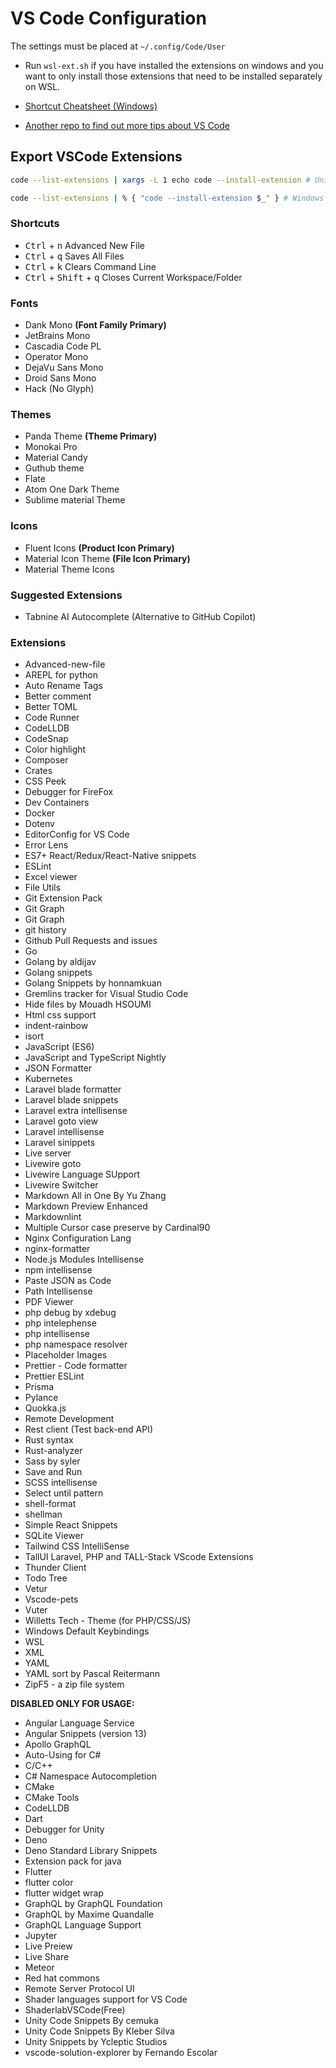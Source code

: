 # VS Code Configuration

The settings must be placed at `~/.config/Code/User`

- Run `wsl-ext.sh` if you have installed the extensions on windows and you want to only install those extensions that need to be installed separately on WSL.

- [Shortcut Cheatsheet (Windows)](https://code.visualstudio.com/shortcuts/keyboard-shortcuts-windows.pdf)
- [Another repo to find out more tips about VS Code](https://github.com/cavo789/vscode_tips)

## Export VSCode Extensions

```bash
code --list-extensions | xargs -L 1 echo code --install-extension # Unix

code --list-extensions | % { "code --install-extension $_" } # Windows PowerShell
```

### Shortcuts

- <kbd>Ctrl</kbd> + <kbd>n</kbd> Advanced New File
- <kbd>Ctrl</kbd> + <kbd>q</kbd> Saves All Files
- <kbd>Ctrl</kbd> + <kbd>k</kbd> Clears Command Line
- <kbd>Ctrl</kbd> + <kbd>Shift</kbd> + <kbd>q</kbd> Closes Current Workspace/Folder

### Fonts

- Dank Mono **(Font Family Primary)**
- JetBrains Mono
- Cascadia Code PL
- Operator Mono
- DejaVu Sans Mono
- Droid Sans Mono
- Hack (No Glyph)

### Themes

- Panda Theme **(Theme Primary)**
- Monokai Pro
- Material Candy
- Guthub theme
- Flate
- Atom One Dark Theme
- Sublime material Theme

### Icons

- Fluent Icons **(Product Icon Primary)**
- Material Icon Theme **(File Icon Primary)**
- Material Theme Icons

### Suggested Extensions

- Tabnine AI Autocomplete (Alternative to GitHub Copilot)

### Extensions

- Advanced-new-file
- AREPL for python
- Auto Rename Tags
- Better comment
- Better TOML
- Code Runner
- CodeLLDB
- CodeSnap
- Color highlight
- Composer
- Crates
- CSS Peek
- Debugger for FireFox
- Dev Containers
- Docker
- Dotenv
- EditorConfig for VS Code
- Error Lens
- ES7+ React/Redux/React-Native snippets
- ESLint
- Excel viewer
- File Utils
- Git Extension Pack
- Git Graph
- Git Graph
- git history
- Github Pull Requests and issues
- Go
- Golang by aldijav
- Golang snippets
- Golang Snippets by honnamkuan
- Gremlins tracker for Visual Studio Code
- Hide files by Mouadh HSOUMI
- Html css support
- indent-rainbow
- isort
- JavaScript (ES6)
- JavaScript and TypeScript Nightly
- JSON Formatter
- Kubernetes
- Laravel blade formatter
- Laravel blade snippets
- Laravel extra intellisense
- Laravel goto view
- Laravel intellisense
- Laravel sinippets
- Live server
- Livewire goto
- Livewire Language SUpport
- Livewire Switcher
- Markdown All in One By Yu Zhang
- Markdown Preview Enhanced
- Markdownlint
- Multiple Cursor case preserve by Cardinal90
- Nginx Configuration Lang
- nginx-formatter
- Node.js Modules Intellisense
- npm intellisense
- Paste JSON as Code
- Path Intellisense
- PDF Viewer
- php debug by xdebug
- php intelephense
- php intellisense
- php namespace resolver
- Placeholder Images
- Prettier - Code formatter
- Prettier ESLint
- Prisma
- Pylance
- Quokka.js
- Remote Development
- Rest client (Test back-end API)
- Rust syntax
- Rust-analyzer
- Sass by syler
- Save and Run
- SCSS intellisense
- Select until pattern
- shell-format
- shellman
- Simple React Snippets
- SQLite Viewer
- Tailwind CSS IntelliSense
- TallUI Laravel, PHP and TALL-Stack VScode Extensions
- Thunder Client
- Todo Tree
- Vetur
- Vscode-pets
- Vuter
- Willetts Tech - Theme (for PHP/CSS/JS)
- Windows Default Keybindings
- WSL
- XML
- YAML
- YAML sort by Pascal Reitermann
- ZipF5 - a zip file system

**DISABLED ONLY FOR USAGE:**

- Angular Language Service
- Angular Snippets (version 13)
- Apollo GraphQL
- Auto-Using for C#
- C/C++
- C# Namespace Autocompletion
- CMake
- CMake Tools
- CodeLLDB
- Dart
- Debugger for Unity
- Deno
- Deno Standard Library Snippets
- Extension pack for java
- Flutter
- flutter color
- flutter widget wrap
- GraphQL by GraphQL Foundation
- GraphQL by Maxime Quandalle
- GraphQL Language Support
- Jupyter
- Live Preiew
- Live Share
- Meteor
- Red hat commons
- Remote Server Protocol UI
- Shader languages support for VS Code
- ShaderlabVSCode(Free)
- Unity Code Snippets By cemuka
- Unity Code Snippets By Kleber Silva
- Unity Snippets by Ycleptic Studios
- vscode-solution-explorer by Fernando Escolar
